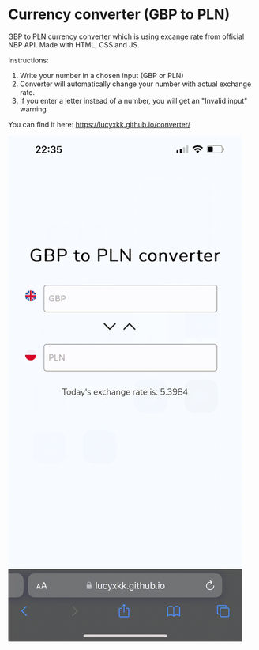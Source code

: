 # Currency converter (GBP to PLN)

GBP to PLN currency converter which is using excange rate from official NBP API. Made with HTML, CSS and JS.

Instructions:

1. Write your number in a chosen input (GBP or PLN)
2. Converter will automatically change your number with actual exchange rate.
3. If you enter a letter instead of a number, you will get an "Invalid input" warning

You can find it here:
https://lucyxkk.github.io/converter/

![](https://github.com/lucyxkk/converter/blob/main/gif_preview.gif)
